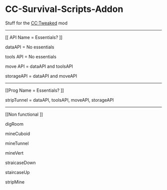 # CC-Survival-Scripts-Addon

Stuff for the [CC:Tweaked](https://www.curseforge.com/minecraft/mc-mods/cc-tweaked) mod

---------------

[[ API Name = Essentials? ]]

dataAPI = No essentials

tools API = No essentials

move API = dataAPI and toolsAPI

storageAPI = dataAPI and moveAPI

---------------

[[Prog Name = Essentials?  ]]

stripTunnel = dataAPI, toolsAPI, moveAPI, storageAPI

---------------

[[Non functional ]]

digRoom

mineCuboid

mineTunnel

mineVert

straicaseDown

staircaseUp

stripMine
